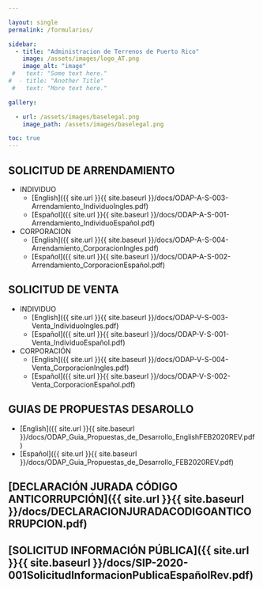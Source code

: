 ```yaml
---

layout: single
permalink: /formularios/

sidebar:
  - title: "Administracion de Terrenos de Puerto Rico"
    image: /assets/images/logo_AT.png
    image_alt: "image"
 #   text: "Some text here."
#  - title: "Another Title"
 #   text: "More text here."

gallery:

  - url: /assets/images/baselegal.png
    image_path: /assets/images/baselegal.png

toc: true
---
```


## SOLICITUD DE ARRENDAMIENTO
* INDIVIDUO
    * [English]({{ site.url }}{{ site.baseurl }}/docs/ODAP-A-S-003-Arrendamiento_IndividuoIngles.pdf)
    * [Español]({{ site.url }}{{ site.baseurl }}/docs/ODAP-A-S-001-Arrendamiento_IndividuoEspañol.pdf)
* CORPORACION
    * [English]({{ site.url }}{{ site.baseurl }}/docs/ODAP-A-S-004-Arrendamiento_CorporacionIngles.pdf)
    * [Español]({{ site.url }}{{ site.baseurl }}/docs/ODAP-A-S-002-Arrendamiento_CorporacionEspañol.pdf)

## SOLICITUD DE VENTA
* INDIVIDUO
    * [English]({{ site.url }}{{ site.baseurl }}/docs/ODAP-V-S-003-Venta_IndividuoIngles.pdf)
    * [Español]({{ site.url }}{{ site.baseurl }}/docs/ODAP-V-S-001-Venta_IndividuoEspañol.pdf)
* CORPORACIÓN
   * [English]({{ site.url }}{{ site.baseurl }}/docs/ODAP-V-S-004-Venta_CorporacionIngles.pdf)
   * [Español]({{ site.url }}{{ site.baseurl }}/docs/ODAP-V-S-002-Venta_CorporacionEspañol.pdf)

## GUIAS DE PROPUESTAS DESAROLLO
* [English]({{ site.url }}{{ site.baseurl }}/docs/ODAP_Guia_Propuestas_de_Desarrollo_EnglishFEB2020REV.pdf)
* [Español]({{ site.url }}{{ site.baseurl }}/docs/ODAP_Guia_Propuestas_de_Desarrollo_FEB2020REV.pdf)

## [DECLARACIÓN JURADA CÓDIGO ANTICORRUPCIÓN]({{ site.url }}{{ site.baseurl }}/docs/DECLARACIONJURADACODIGOANTICORRUPCION.pdf)

## [SOLICITUD INFORMACIÓN PÚBLICA]({{ site.url }}{{ site.baseurl }}/docs/SIP-2020-001SolicitudInformacionPublicaEspañolRev.pdf)